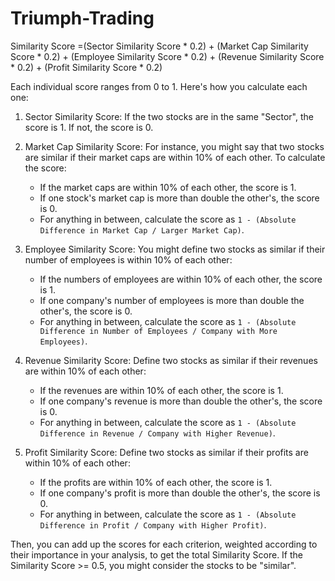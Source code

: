 # Triumph-Trading

Similarity Score =(Sector Similarity Score * 0.2) + (Market Cap Similarity Score * 0.2) + (Employee Similarity Score * 0.2) + (Revenue Similarity Score * 0.2) + (Profit Similarity Score * 0.2)

Each individual score ranges from 0 to 1. Here's how you calculate each one:

1. Sector Similarity Score: If the two stocks are in the same "Sector", the score is 1. If not, the score is 0.

2. Market Cap Similarity Score: For instance, you might say that two stocks are similar if their market caps are within 10% of each other. To calculate the score:
    - If the market caps are within 10% of each other, the score is 1.
    - If one stock's market cap is more than double the other's, the score is 0.
    - For anything in between, calculate the score as `1 - (Absolute Difference in Market Cap / Larger Market Cap)`.

3. Employee Similarity Score: You might define two stocks as similar if their number of employees is within 10% of each other:
    - If the numbers of employees are within 10% of each other, the score is 1.
    - If one company's number of employees is more than double the other's, the score is 0.
    - For anything in between, calculate the score as `1 - (Absolute Difference in Number of Employees / Company with More Employees)`.

4. Revenue Similarity Score: Define two stocks as similar if their revenues are within 10% of each other:
    - If the revenues are within 10% of each other, the score is 1.
    - If one company's revenue is more than double the other's, the score is 0.
    - For anything in between, calculate the score as `1 - (Absolute Difference in Revenue / Company with Higher Revenue)`.

5. Profit Similarity Score: Define two stocks as similar if their profits are within 10% of each other:
    - If the profits are within 10% of each other, the score is 1.
    - If one company's profit is more than double the other's, the score is 0.
    - For anything in between, calculate the score as `1 - (Absolute Difference in Profit / Company with Higher Profit)`.

Then, you can add up the scores for each criterion, weighted according to their importance in your analysis, to get the total Similarity Score.
If the Similarity Score >= 0.5, you might consider the stocks to be "similar".